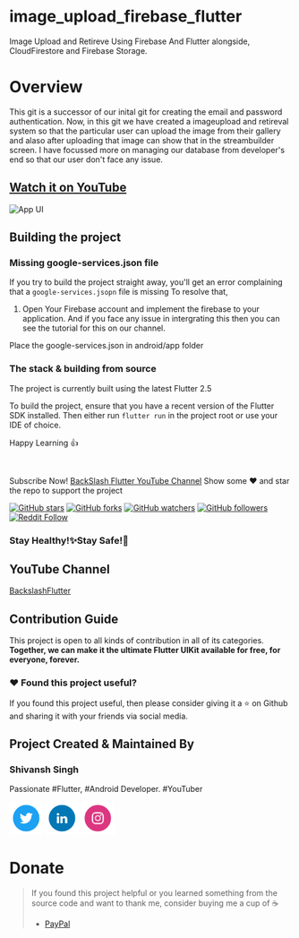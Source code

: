 # image_upload_firebase_flutter
Image Upload and Retireve Using Firebase And Flutter alongside, CloudFirestore and Firebase Storage. 


# Overview
This git is a successor of our inital git for creating the email and password authentication. Now, in this git we have created a imageupload and retireval system so that the particular user can upload the image from their gallery and alaso after uploading that image can show that in the streambuilder screen. 
I have focussed more on managing our database from developer's end so that our user don't face any issue.


## [Watch it on YouTube](https://www.youtube.com/watch?v=fJr_-EP4QpI)


![App UI](img/background.jpg)
 

## Building the project

### Missing google-services.json file

If you try to build the project straight away, you'll get an error complaining that a `google-services.jsopn` file is missing  To resolve that,

1.  Open Your Firebase account and implement the firebase to your application. And if you face any issue in intergrating this then you can see the tutorial for this on our channel. 

Place the google-services.json in android/app folder


### The stack & building from source

The project is currently built using the latest Flutter 2.5 

To build the project, ensure that you have a recent version of the Flutter SDK installed. Then either run `flutter run` in the project root or use your IDE of choice.

 
 
Happy Learning 👍

<br>
 
Subscribe Now! <a href="https://www.youtube.com/channel/UCknAgO0AdG61Yd1G7D1Arxg">BackSlash Flutter YouTube Channel</a>
Show some :heart: and star the repo to support the project

[![GitHub stars](https://img.shields.io/github/stars/backslashflutter/userlocation-flutter.svg?style=social&label=Star)](https://github.com/backslashflutter/userlocation-flutter) [![GitHub forks](https://img.shields.io/github/forks/backslashflutter/userlocation-flutter.svg?style=social&label=Fork)](https://github.com/backslashflutter/userlocation-flutter/fork) [![GitHub watchers](https://img.shields.io/github/watchers/backslashflutter/userlocation-flutter.svg?style=social&label=Watch)](https://github.com/backslashflutter/userlocation-flutter) [![GitHub followers](https://img.shields.io/github/followers/backslashflutter.svg?style=social&label=Follow)](https://github.com/backslashflutter/userlocation-flutter)
[![Reddit Follow](https://img.shields.io/reddit/user-karma/link/backslashflutter?style=social)](https://www.reddit.com/user/backslashflutter)


<h3>Stay Healthy!✨Stay Safe!🖖</h3>
 
## YouTube Channel

[BackslashFlutter](https://www.youtube.com/c/backslashflutter)


## Contribution Guide

This project is open to all kinds of contribution in all of its categories. **Together, we can make it the ultimate Flutter UIKit available for free, for everyone, forever.**
 

### :heart: Found this project useful?

If you found this project useful, then please consider giving it a :star: on Github and sharing it with your friends via social media.

## Project Created & Maintained By

### Shivansh Singh

Passionate #Flutter, #Android Developer. #YouTuber

 
<a href="https://twitter.com/shivanshsinghh_"><img src="https://github.com/aritraroy/social-icons/blob/master/twitter-icon.png?raw=true" width="60"></a>
<a href="https://linkedin.com/in/shivanshsinghh"><img src="https://github.com/aritraroy/social-icons/blob/master/linkedin-icon.png?raw=true" width="60"></a>
<a href="https://instagram.com/shivanshsinghh_"><img src="https://github.com/aritraroy/social-icons/blob/master/instagram-icon.png?raw=true" width="60"></a>

# Donate

> If you found this project helpful or you learned something from the source code and want to thank me, consider buying me a cup of :coffee:
>
> - [PayPal](https://www.paypal.me/meshivanshsingh)

 
